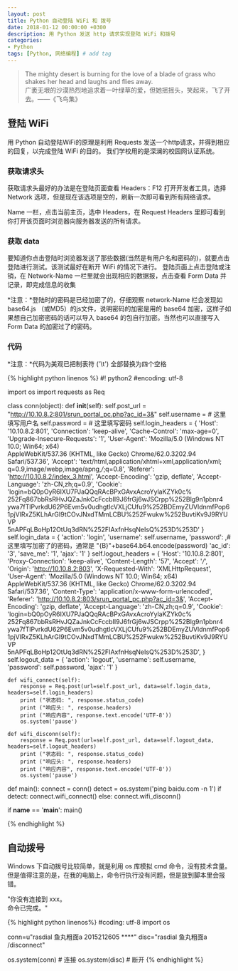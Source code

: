 ```yaml
---
layout: post
title: Python 自动登陆 WiFi 和 拨号
date: 2018-01-12 00:00:00 +0300
description: 用 Python 发送 http 请求实现登陆 WiFi 和拨号
categories:
- Python
tags: [Python, 网络编程] # add tag
---
```



<blockquote class="blockquote-center">
    The mighty desert is burning for the love of a blade of grass who shakes her head and laughs and flies away. <br>
    广袤无垠的沙漠热烈地追求着一叶绿草的爱，但她摇摇头，笑起来，飞了开去。——《飞鸟集》
</blockquote>
    
## 登陆 WiFi

用 Python 自动登陆WiFi的原理是利用 Requests 发送一个http请求，并得到相应的回复，以完成登陆 WiFi 的目的。
我们学校用的是深澜的校园网认证系统。

### 获取请求头

获取请求头最好的办法是在登陆页面查看 Headers：F12 打开开发者工具，选择 Network 选项，但是现在该选项是空的，刷新一次即可看到所有网络请求。

Name 一栏，点击当前主页，选中 Headers，在 Request Headers 里即可看到你打开该页面时浏览器向服务器发送的所有请求。

### 获取 data

要知道你点击登陆时浏览器发送了那些数据(当然是有用户名和密码的)，就要点击登陆进行测试。该测试最好在断开 WiFi 的情况下进行。
登陆页面上点击登陆或注销，在 Network-Name 一栏里就会出现相应的数据报，点击查看 Form Data 并记录，即完成信息的收集

*注意：*登陆时的密码是已经加密了的，仔细观察 network-Name 栏会发现如 base64.js （或MD5）的js文件，说明密码的加密是用的 base64 加密，这样子如果想自己加密密码的话可以导入 base64 的包自行加密。当然也可以直接写入 Form Data 的加密过了的密码。

### 代码

*注意：*代码为美观已把制表符 ('\t') 全部替换为四个空格

{% highlight python linenos %}
#! python2
#encoding: utf-8

import os
import requests as Req

class conn(object):
    def __init__(self):
        self.post_url = "http://10.10.8.2:801/srun_portal_pc.php?ac_id=3&"
        self.username = # 这里填写用户名
        self.password = # 这里填写密码
        self.login_headers = {
            'Host': '10.10.8.2:801',
            'Connection': 'keep-alive',
            'Cache-Control': 'max-age=0',
            'Upgrade-Insecure-Requests': '1',
            'User-Agent': 'Mozilla/5.0 (Windows NT 10.0; Win64; x64) \
                AppleWebKit/537.36 (KHTML, like Gecko) Chrome/62.0.3202.94 Safari/537.36',
            'Accept': 'text/html,application/xhtml+xml,application/xml;\
                q=0.9,image/webp,image/apng,*/*;q=0.8',
            'Referer': 'http://10.10.8.2/index_3.html',
            'Accept-Encoding': 'gzip, deflate',
            'Accept-Language': 'zh-CN,zh;q=0.9',
            'Cookie': 'login=bQ0pOyR6IXU7PJaQQqRAcBPxGAvxAcroYylaKZYk0c%\
                252Fq867bbRsRHvJQZaJnkCcFccbII9J6frGj6wJSCrpp%252Blg9n1pbnr4\
                ywa7fTlPvrkdU62P6Evm5v0udhgtIcVXLjCUfu9%252BDEmyZUVldnmfPop6\
                1pjVIRxZ5KLhArGI9tCOvJNxdTMmLCBU%252Fwukw%252BuvtiKv9J9RYUVP\
                5nAPFqLBoHp12OtUq3dRN%252FIAxfnHsqNeIsQ%253D%253D'
            }
        self.login_data = {
            'action': 'login',
            'username': self.username,
            'password': ,# 这里填写加密了的密码，通常是 "{B}"+base64.b64.encode(password)
            'ac_id': '3',
            'save_me': '1',
            'ajax': '1'
            }
        self.logout_headers = {
            'Host': '10.10.8.2:801',
            'Proxy-Connection': 'keep-alive',
            'Content-Length': '57',
            'Accept': '*/*',
            'Origin': 'http://10.10.8.2:803',
            'X-Requested-With': 'XMLHttpRequest',
            'User-Agent': 'Mozilla/5.0 (Windows NT 10.0; Win64; x64) \
                AppleWebKit/537.36 (KHTML, like Gecko) Chrome/62.0.3202.94 Safari/537.36',
            'Content-Type': 'application/x-www-form-urlencoded',
            'Referer': 'http://10.10.8.2:803/srun_portal_pc.php?ac_id=3&',
            'Accept-Encoding': 'gzip, deflate',
            'Accept-Language': 'zh-CN,zh;q=0.9',
            'Cookie': 'login=bQ0pOyR6IXU7PJaQQqRAcBPxGAvxAcroYylaKZYk0c%\
                252Fq867bbRsRHvJQZaJnkCcFccbII9J6frGj6wJSCrpp%252Blg9n1pbnr4\
                ywa7fTlPvrkdU62P6Evm5v0udhgtIcVXLjCUfu9%252BDEmyZUVldnmfPop6\
                1pjVIRxZ5KLhArGI9tCOvJNxdTMmLCBU%252Fwukw%252BuvtiKv9J9RYUVP\
                5nAPFqLBoHp12OtUq3dRN%252FIAxfnHsqNeIsQ%253D%253D',
            }
        self.logout_data = {
            'action': 'logout',
            'username': self.username,
            'password': self.password,
            'ajax': '1'
            }
    
    def wifi_connect(self):
        response = Req.post(url=self.post_url, data=self.login_data, headers=self.login_headers)
        print ("状态码: ", response.status_code)
        print ("响应头: ", response.headers)
        print ("响应内容", response.text.encode('UTF-8'))
        os.system('pause')

    def wifi_disconn(self):
        response = Req.post(url=self.post_url, data=self.logout_data, headers=self.logout_headers)
        print ("状态码: ", response.status_code)
        print ("响应头: ", response.headers)
        print ("响应内容", response.text.encode('UTF-8'))
        os.system('pause')

def main():
    connect = conn()
    detect = os.system('ping baidu.com -n 1')
    if detect:
        connect.wifi_connect()
    else:
        connect.wifi_disconn()

if __name__ == '__main__':
    main()
    
{% endhighlight %}

## 自动拨号

Windows 下自动拨号比较简单，就是利用 os 库模拟 cmd 命令，没有技术含量。但是值得注意的是，在我的电脑上，命令行执行没有问题，但是放到脚本里会报错。

"你没有连接到 xxx。<br>
命令已完成。"

{% highlight python linenos%}
#coding: utf-8
import os

conn=u"rasdial 鱼丸粗面a 2015212605 ****"
disc="rasdial 鱼丸粗面a /disconnect"

os.system(conn) # 连接
os.system(disc) # 断开
{% endhighlight %}